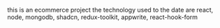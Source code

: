 this is an ecommerce project 
the technology used to the date are react, node, mongodb, shadcn, redux-toolkit, appwrite, react-hook-form
